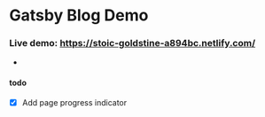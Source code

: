 # Gatsby Blog Demo

### Live demo: https://stoic-goldstine-a894bc.netlify.com/
-
#### todo
- [x] Add page progress indicator
